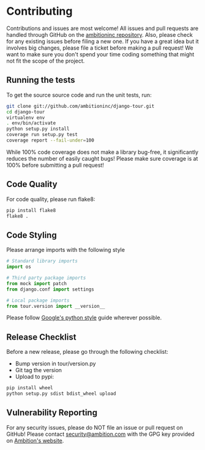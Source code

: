 # Contributing
Contributions and issues are most welcome! All issues and pull requests are
handled through GitHub on the
[ambitioninc repository](https://github.com/ambitioninc/django-tour/issues).
Also, please check for any existing issues before filing a new one. If you have
a great idea but it involves big changes, please file a ticket before making a
pull request! We want to make sure you don't spend your time coding something
that might not fit the scope of the project.

## Running the tests

To get the source source code and run the unit tests, run:
```bash
git clone git://github.com/ambitioninc/django-tour.git
cd django-tour
virtualenv env
. env/bin/activate
python setup.py install
coverage run setup.py test
coverage report --fail-under=100
```

While 100% code coverage does not make a library bug-free, it significantly
reduces the number of easily caught bugs! Please make sure coverage is at 100%
before submitting a pull request!

## Code Quality

For code quality, please run flake8:
```bash
pip install flake8
flake8 .
```

## Code Styling
Please arrange imports with the following style

```python
# Standard library imports
import os

# Third party package imports
from mock import patch
from django.conf import settings

# Local package imports
from tour.version import __version__
```

Please follow
[Google's python style](http://google-styleguide.googlecode.com/svn/trunk/pyguide.html)
guide wherever possible.



## Release Checklist

Before a new release, please go through the following checklist:

* Bump version in tour/version.py
* Git tag the version
* Upload to pypi:
```bash
pip install wheel
python setup.py sdist bdist_wheel upload
```

## Vulnerability Reporting

For any security issues, please do NOT file an issue or pull request on GitHub!
Please contact [security@ambition.com](mailto:security@ambition.com) with the
GPG key provided on [Ambition's website](http://ambition.com/security/).
